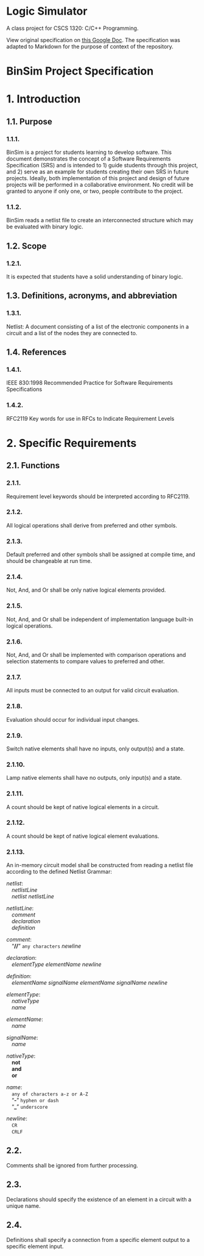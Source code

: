 Logic Simulator
====
A class project for CSCS 1320: C/C++ Programming.

View original specification on [this Google Doc](https://docs.google.com/document/d/1PkcU8GcqTFi-gDadkfMgs_z-rDFrKQIjeiOCejwFqBI/edit?usp=sharing). The specification was adapted to Markdown for the purpose of context of the repository.

BinSim Project Specification
===

# 1. Introduction

## 1.1. Purpose

### 1.1.1.
BinSim is a project for students learning to develop software. This document demonstrates the concept of a Software Requirements Specification (SRS) and is intended to 1) guide students through this project, and 2) serve as an example for students creating their own SRS in future projects. Ideally, both implementation of this project and design of future projects will be performed in a collaborative environment. No credit will be granted to anyone if only one, or two, people contribute to the project.

### 1.1.2.
BinSim reads a netlist file to create an interconnected structure which may be evaluated with binary logic.

## 1.2. Scope

### 1.2.1.
It is expected that students have a solid understanding of binary logic.

## 1.3. Definitions, acronyms, and abbreviation

### 1.3.1.
Netlist: A document consisting of a list of the electronic components in a circuit and a list of the nodes they are connected to.

## 1.4. References

### 1.4.1.
IEEE 830:1998 Recommended Practice for Software Requirements Specifications

### 1.4.2.
RFC2119 Key words for use in RFCs to Indicate Requirement Levels

# 2. Specific Requirements 

## 2.1. Functions

### 2.1.1.
Requirement level keywords should be interpreted according to RFC2119.

### 2.1.2.
All logical operations shall derive from preferred and other symbols. 

### 2.1.3.
Default preferred and other symbols shall be assigned at compile time, and should be changeable at run time.

### 2.1.4.
Not, And, and Or shall be only native logical elements provided.

### 2.1.5.
Not, And, and Or shall be independent of implementation language built-in logical operations.

### 2.1.6.
Not, And, and Or shall be implemented with comparison operations and selection statements to compare values to preferred and other.

### 2.1.7.
All inputs must be connected to an output for valid circuit evaluation.

### 2.1.8.
Evaluation should occur for individual input changes.

### 2.1.9.
Switch native elements shall have no inputs, only output(s) and a state.

### 2.1.10.
Lamp native elements shall have no outputs, only input(s) and a state.

### 2.1.11.
A count should be kept of native logical elements in a circuit.

### 2.1.12.
A count should be kept of native logical element evaluations.

### 2.1.13.
An in-memory circuit model shall be constructed from reading a netlist file according to the defined Netlist Grammar:

_netlist_:<br>
&emsp;_netlistLine_<br>
&emsp;_netlist_ _netlistLine_

_netlistLine_:<br>
&emsp;_comment_<br>
&emsp;_declaration_<br>
&emsp;_definition_

_comment_:<br>
&emsp;“**//**” `any characters` _newline_

_declaration_:<br>
&emsp;_elementType_ _elementName_ _newline_

_definition_:<br>
&emsp;_elementName_ _signalName_ _elementName_ _signalName_ _newline_

_elementType_:<br>
&emsp;_nativeType_<br>
&emsp;_name_

_elementName_:<br>
&emsp;_name_

_signalName_:<br>
&emsp;_name_

_nativeType_:<br>
&emsp;**not**<br>
&emsp;**and**<br>
&emsp;**or**

_name_:<br>
&emsp;`any of characters a-z or A-Z`<br>
&emsp;“**-**” `hyphen or dash`<br>
&emsp;“**_**” `underscore`

_newline_:<br>
&emsp;`CR`<br>
&emsp;`CRLF`

## 2.2.
Comments shall be ignored from further processing.

## 2.3.
Declarations should specify the existence of an element in a circuit with a unique name.

## 2.4.
Definitions shall specify a connection from a specific element output to a specific element input.

